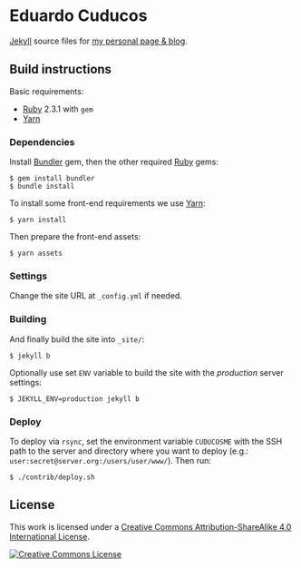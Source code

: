 # Eduardo Cuducos

[Jekyll](http://jekyllrb.com) source files for [my personal page & blog](http://cuducos.me).

## Build instructions

Basic requirements:

* [Ruby](http://ruby-lang.org) 2.3.1 with `gem`
* [Yarn](http://yarnpkg.com)

### Dependencies

Install [Bundler](http://bundler.io) gem, then the other   required [Ruby](http://ruby-lang.org) gems:

```console
$ gem install bundler
$ bundle install
```

To install some front-end requirements we use [Yarn](http://yarnpkg.com):

```console
$ yarn install
```

Then prepare the front-end assets:

```console
$ yarn assets
```

### Settings

Change the site URL at `_config.yml` if needed.

### Building

And finally build the site into `_site/`:

```console
$ jekyll b
```

Optionally use set `ENV` variable to build the site with the _production_ server settings:

```console
$ JEKYLL_ENV=production jekyll b
```

### Deploy

To deploy via `rsync`, set the environment variable `CUDUCOSME` with the SSH path to the server and directory where you want to deploy (e.g.: `user:secret@server.org:/users/user/www/`). Then run:

```console
$ ./contrib/deploy.sh
```

## License

This work is licensed under a [Creative Commons Attribution-ShareAlike 4.0 International License](http://creativecommons.org/licenses/by-sa/4.0/).

[![Creative Commons License](https://i.creativecommons.org/l/by-sa/4.0/88x31.png)](http://creativecommons.org/licenses/by-sa/4.0/)